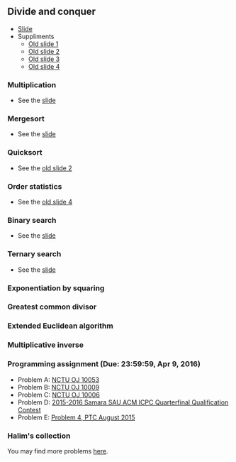 ## Divide and conquer

+   [Slide](PSPT_lec10_dnc_ps.pdf)
+   Suppliments
    +   [Old slide 1](ItoA_lec02_intro.pdf)
    +   [Old slide 2](ItoA_lec03_dnc.pdf)
    +   [Old slide 3](ItoA_lec06_sorting.pdf)
    +   [Old slide 4](ItoA_lec07_order_statistics.pdf)

### Multiplication

+   See the [slide](PSPT_lec10_dnc_ps.pdf)

### Mergesort

+   See the [slide](PSPT_lec10_dnc_ps.pdf)

### Quicksort

+   See the [old slide 2](ItoA_lec03_dnc.pdf)

### Order statistics

+   See the [old slide 4](ItoA_lec07_order_statistics.pdf)

### Binary search

+   See the [slide](PSPT_lec10_dnc_ps.pdf)

### Ternary search

+   See the [slide](PSPT_lec10_dnc_ps.pdf)

### Exponentiation by squaring

### Greatest common divisor

### Extended Euclidean algorithm

### Multiplicative inverse

### Programming assignment (Due: 23:59:59, Apr 9, 2016)

+   Problem A: [NCTU OJ 10053](https://oj.nctu.me/groups/2/problems/10053/)
+   Problem B: [NCTU OJ 10009](https://oj.nctu.me/groups/1/problems/10009/)
+   Problem C: [NCTU OJ 10006](https://oj.nctu.me/groups/1/problems/10009/)
+   Problem D: [2015-2016 Samara SAU ACM ICPC Quarterfinal Qualification Contest](http://codeforces.com/gym/100812/problem/L)
+   Problem E: [Problem 4, PTC August 2015](http://140.116.249.152/e-Tutor/mod/programming/view.php?a=12508)

### Halim's collection

You may find more problems [here](https://uva.onlinejudge.org/index.php?option=com_onlinejudge&Itemid=8&category=660).